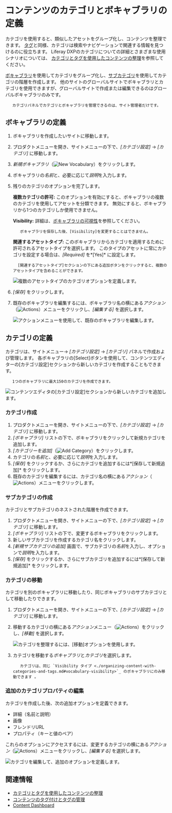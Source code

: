 # コンテンツのカテゴリとボキャブラリの定義

カテゴリを使用すると、類似したアセットをグループ化し、コンテンツを整理できます。 [タグ](./tagging-content-and-managing-tags.md)と同様、カテゴリは検索やナビゲーションで関連する情報を見つけるのに役立ちます。 Liferay DXPのカテゴリについての詳細とさまざまな使用シナリオについては、 [カテゴリとタグを使用したコンテンツの整理](organizing-content-with-categories-and-tags.md)を参照してください。

[ボキャブラリ](#defining-vocabularies)を使用してカテゴリをグループ化し、[サブカテゴリ](#creating-subcategories)を使用してカテゴリの階層を作成します。 他のサイトのグローバルサイトでボキャブラリとカテゴリを使用できますが、グローバルサイトで作成または編集できるのはグローバルボキャブラリのみです。

``` note::
   カテゴリパネルでカテゴリとボキャブラリを管理できるのは、サイト管理者だけです。
```

## ボキャブラリの定義

1.  ボキャブラリを作成したいサイトに移動します。

2.  プロダクトメニューを開き、サイトメニューの下で、*[カテゴリ設定]* → *[カテゴリ]* に移動します。

3.  *新規ボキャブラリ*（![New Vocabulary](../../images/icon-plus.png)）をクリックします。

4.  ボキャブラリの*名前*と、必要に応じて*説明*を入力します。

5.  残りのカテゴリのオプションを完了します。

    **複数カテゴリの許可:** このオプションを有効にすると、ボキャブラリの複数のカテゴリを使用してアセットを分類できます。 無効にすると、ボキャブラリから1つのカテゴリしか使用できません。

    **Visibility:**  詳細は、[ボキャブラリの可視性](./organizing-content-with-categories-and-tags.md#vocabulary-visibility)を参照してください。

    ``` important::
       ボキャブラリを保存した後、[Visibility]を変更することはできません。
    ```

    **関連するアセットタイプ:** このボキャブラリからカテゴリを適用するために許可されるアセットタイプを選択します。 このタイプのアセットに常にカテゴリを設定する場合は、*[Required]* を*[Yes]* に設定します。

    ``` tip::
      [関連するアセットタイプ]セクションの下にある追加ボタンをクリックすると、複数のアセットタイプを含めることができます。
    ```

    ![複数のアセットタイプのカテゴリオプションを定義します。](./defining-categories-and-vocabularies-for-content/images/02.png)

6.  *[保存]* をクリックします。

7.  既存のボキャブラリを編集するには、ボキャブラリ名の横にある*アクション*（![Actions](../../images/icon-actions.png)）メニューをクリックし、*[編集する]* を選択します。

    ![アクションメニューを使用して、既存のボキャブラリを編集します。](./defining-categories-and-vocabularies-for-content/images/08.gif)

## カテゴリの定義

カテゴリは、サイトメニュー→ *[カテゴリ設定]* → *[カテゴリ]* パネルで作成および管理します。 各ボキャブラリの[Select]ボタンを使用して、コンテンツエディターの[カテゴリ設定]セクションから新しいカテゴリを作成することもできます。

``` important::
   1つのボキャブラリに最大150のカテゴリを作成できます。
```

![コンテンツエディタの[カテゴリ設定]セクションから新しいカテゴリを追加します。](./defining-categories-and-vocabularies-for-content/images/04.png)

### カテゴリ作成

1.  プロダクトメニューを開き、サイトメニューの下で、*[カテゴリ設定]* → *[カテゴリ]* に移動します。
2.  *[ボキャブラリ]* リストの下で、ボキャブラリをクリックして新規カテゴリを追加します。
3.  *[カテゴリーを追加]*（![Add Category](../../images/icon-add.png)）をクリックします。
4.  カテゴリの*名前*と、必要に応じて*説明*を入力します。
5.  *[保存]* をクリックするか、さらにカテゴリを追加するには*[保存して新規追加]* をクリックします。
6.  既存のカテゴリを編集するには、カテゴリ名の横にある*アクション*（![Actions](../../images/icon-actions.png)）メニューをクリックします。

### サブカテゴリの作成

カテゴリとサブカテゴリのネストされた階層を作成できます。

1.  プロダクトメニューを開き、サイトメニューの下で、*[カテゴリ設定]* → *[カテゴリ]* に移動します。
2.  *[ボキャブラリ]* リストの下で、変更するボキャブラリをクリックします。
3.  新しいサブカテゴリを作成するカテゴリ名をクリックします。
4.  *[新規サブカテゴリの追加]* 画面で、サブカテゴリの*名前*を入力し、オプションで*説明*を入力します。
5.  *[保存]* をクリックするか、さらにサブカテゴリを追加するには*[保存して新規追加]* をクリックします。

### カテゴリの移動

カテゴリを別のボキャブラリに移動したり、同じボキャブラリのサブカテゴリとして移動したりできます。

1.  プロダクトメニューを開き、サイトメニューの下で、*[カテゴリ設定]* → *[カテゴリ]* に移動します。

2.  移動するカテゴリの横にある*アクション*メニュー（![Actions](../../images/icon-actions.png)）をクリックし、*[移動]* を選択します。

    ![カテゴリを整理するには、[移動]オプションを使用します。](./defining-categories-and-vocabularies-for-content/images/03.png)

3.  カテゴリを移動する*ボキャブラリ*と*カテゴリ*を選択します。

    ``` note::
       カテゴリは、同じ `Visibility タイプ <./organizing-content-with-categories-and-tags.md#vocabulary-visibility>`_ のボキャブラリにのみ移動できます 。 
    ```

### 追加のカテゴリプロパティの編集

カテゴリを作成した後、次の追加オプションを定義できます。

  - 詳細（名前と説明）
  - 画像
  - フレンドリURL
  - プロパティ（キーと値のペア）

これらのオプションにアクセスするには、変更するカテゴリの横にある*アクション*（![Actions](../../images/icon-actions.png)）メニューをクリックし、*[編集する]* を選択します。

![カテゴリを編集して、追加のオプションを定義します。](./defining-categories-and-vocabularies-for-content/images/10.png)

## 関連情報

  - [カテゴリとタグを使用したコンテンツの整理](./organizing-content-with-categories-and-tags.md)
  - [コンテンツのタグ付けとタグの管理](./tagging-content-and-managing-tags.md)
  - [Content Dashboard](../content-dashboard/about-the-content-dashboard.md)
